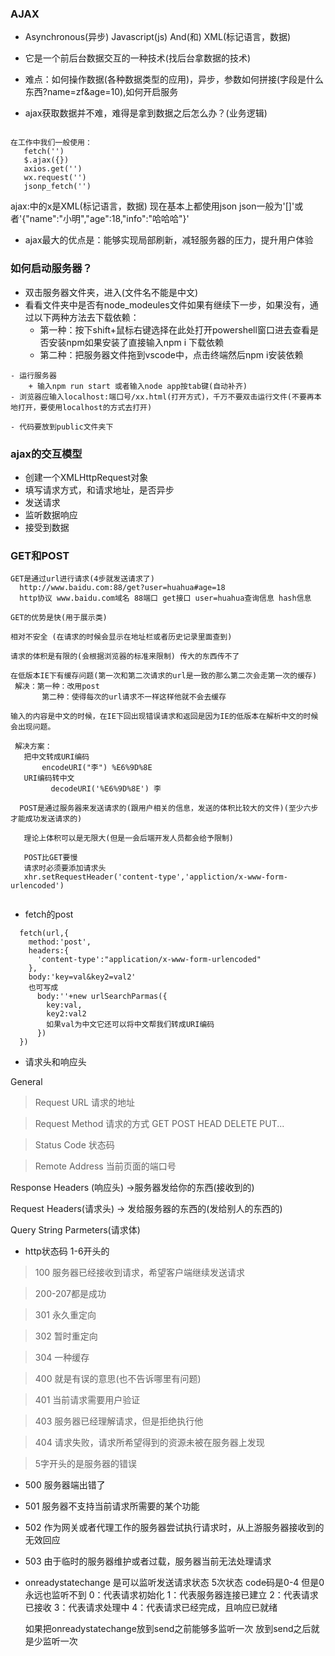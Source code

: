 ### AJAX
   - Asynchronous(异步) Javascript(js) And(和) XML(标记语言，数据)

   - 它是一个前后台数据交互的一种技术(找后台拿数据的技术)

   - 难点：如何操作数据(各种数据类型的应用)，异步，参数如何拼接(字段是什么东西?name=zf&age=10),如何开启服务

   - ajax获取数据并不难，难得是拿到数据之后怎么办？(业务逻辑)
   ```

  在工作中我们一般使用：
      fetch('')
      $.ajax({})
      axios.get('') 
      wx.request('')
      jsonp_fetch('')
   ```
   ajax:中的x是XML(标记语言，数据) 现在基本上都使用json
   json一般为'[]'或者'{"name":"小明","age":18,"info":"哈哈哈"}'
   
   - ajax最大的优点是：能够实现局部刷新，减轻服务器的压力，提升用户体验

   ### 如何启动服务器？

   - 双击服务器文件夹，进入(文件名不能是中文)
   - 看看文件夹中是否有node_modeules文件如果有继续下一步，如果没有，通过以下两种方法去下载依赖：
       + 第一种：按下shift+鼠标右键选择在此处打开powershell窗口进去查看是否安装npm如果安装了直接输入npm i 下载依赖
       + 第二种：把服务器文件拖到vscode中，点击终端然后npm i安装依赖

    - 运行服务器
        + 输入npm run start 或者输入node app按tab键(自动补齐)
    - 浏览器应输入localhost:端口号/xx.html(打开方式)，千万不要双击运行文件(不要再本地打开，要使用localhost的方式去打开)

    - 代码要放到public文件夹下

### ajax的交互模型
 - 创建一个XMLHttpRequest对象
 - 填写请求方式，和请求地址，是否异步
 - 发送请求
 - 监听数据响应
 - 接受到数据

 ### GET和POST
 ```
 GET是通过url进行请求(4步就发送请求了)
   http://www.baidu.com:88/get?user=huahua#age=18
   http协议 www.baidu.com域名 88端口 get接口 user=huahua查询信息 hash信息

GET的优势是快(用于展示类)

相对不安全 (在请求的时候会显示在地址栏或者历史记录里面查到)

请求的体积是有限的(会根据浏览器的标准来限制) 传大的东西传不了

在低版本IE下有缓存问题(第一次和第二次请求的url是一致的那么第二次会走第一次的缓存)
  解决：第一种：改用post
        第二种：使得每次的url请求不一样这样他就不会去缓存

输入的内容是中文的时候，在IE下回出现错误请求和返回是因为IE的低版本在解析中文的时候会出现问题。

  解决方案：
    把中文转成URI编码
        encodeURI("李") %E6%9D%8E
    URI编码转中文
          decodeURI('%E6%9D%8E') 李

   POST是通过服务器来发送请求的(跟用户相关的信息，发送的体积比较大的文件)(至少六步才能成功发送请求的)

    理论上体积可以是无限大(但是一会后端开发人员都会给予限制)

    POST比GET要慢
    请求时必须要添加请求头
    xhr.setRequestHeader('content-type','appliction/x-www-form-urlencoded')
   
 ``` 
 - fetch的post
  ```
    fetch(url,{
      method:'post',
      headers:{
        'content-type':"application/x-www-form-urlencoded"
      },
      body:'key=val&key2=val2'
      也可写成
        body:''+new urlSearchParmas({
          key:val,
          key2:val2
          如果val为中文它还可以将中文帮我们转成URI编码
        })
    })

  ```

  - 请求头和响应头

  General

  > Request URL 请求的地址

  > Request Method 请求的方式 GET POST HEAD DELETE PUT...

  > Status Code 状态码

  > Remote Address 当前页面的端口号

  Response Headers (响应头) ->服务器发给你的东西(接收到的)

  Request Headers(请求头) -> 发给服务器的东西的(发给别人的东西的)

  Query String Parmeters(请求体)

- http状态码 1-6开头的

> 100 服务器已经接收到请求，希望客户端继续发送请求

> 200-207都是成功

> 301 永久重定向

> 302 暂时重定向

> 304 一种缓存

> 400 就是有误的意思(也不告诉哪里有问题)

> 401 当前请求需要用户验证

> 403 服务器已经理解请求，但是拒绝执行他

> 404 请求失败，请求所希望得到的资源未被在服务器上发现

> 5字开头的是服务器的错误

  - 500 服务器端出错了

  - 501 服务器不支持当前请求所需要的某个功能

  - 502 作为网关或者代理工作的服务器尝试执行请求时，从上游服务器接收到的无效回应

  - 503 由于临时的服务器维护或者过载，服务器当前无法处理请求

- onreadystatechange 是可以监听发送请求状态
   5次状态 code码是0-4 但是0永远也监听不到
    0：代表请求初始化
    1：代表服务器连接已建立
    2：代表请求已接收
    3：代表请求处理中
    4：代表请求已经完成，且响应已就绪

  如果把onreadystatechange放到send之前能够多监听一次
  放到send之后就是少监听一次